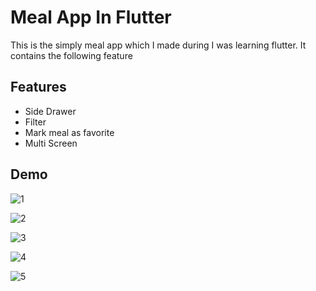 
# Meal App In Flutter

This is the simply meal app which I made during I was learning flutter. It contains the following feature


## Features

- Side Drawer
- Filter
- Mark meal as favorite
- Multi Screen

## Demo


![1](https://github.com/Saad-Zaman1/Meal-app-in-flutter/assets/88928048/7d908917-633e-4413-86b4-d5565b9584e2)

![2](https://github.com/Saad-Zaman1/Meal-app-in-flutter/assets/88928048/d5e21294-a130-485c-8171-bdb6940161b9)

![3](https://github.com/Saad-Zaman1/Meal-app-in-flutter/assets/88928048/76e5e3e6-0068-4a9e-bff4-85657845615a)

![4](https://github.com/Saad-Zaman1/Meal-app-in-flutter/assets/88928048/1e16f87f-1350-4324-84d7-c958f0bfc219)

![5](https://github.com/Saad-Zaman1/Meal-app-in-flutter/assets/88928048/556ab34a-92ba-45aa-b541-91c85475dab6)
